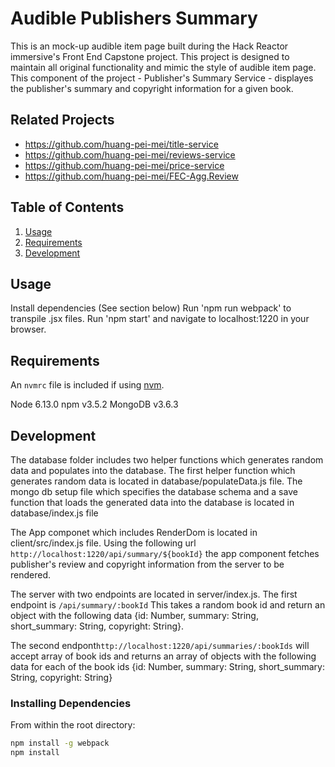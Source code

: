 # Audible Publishers Summary

This is an mock-up audible item page built during the Hack Reactor immersive's Front End Capstone project. This project is designed to maintain all original functionality and mimic the style of audible item page. This component of the project - Publisher's Summary Service - displayes the publisher's summary and copyright information for a given book.

## Related Projects

  - https://github.com/huang-pei-mei/title-service
  - https://github.com/huang-pei-mei/reviews-service
  - https://github.com/huang-pei-mei/price-service
  - https://github.com/huang-pei-mei/FEC-Agg.Review

## Table of Contents

1. [Usage](#Usage)
1. [Requirements](#requirements)
1. [Development](#development)

## Usage
Install dependencies (See section below)
Run 'npm run webpack' to transpile .jsx files.
Run 'npm start' and navigate to localhost:1220 in your browser.

## Requirements

An `nvmrc` file is included if using [nvm](https://github.com/creationix/nvm).

Node 6.13.0
npm v3.5.2
MongoDB v3.6.3


## Development
The database folder includes two helper functions which generates random data and populates into the database. The first helper function which generates random data is located in database/populateData.js file. The mongo db setup file which specifies the database schema and a save function that loads the generated data into the database is located in database/index.js file

The App componet which includes RenderDom is located in client/src/index.js file. Using the following url `http://localhost:1220/api/summary/${bookId}` the app component fetches publisher's review and copyright information from the server to be rendered.

The server with two endpoints are located in server/index.js. The first endpoint is `/api/summary/:bookId` This takes a random book id and return an object with the following data {id: Number, summary: String, short_summary: String, copyright: String}.

The second endpont`http://localhost:1220/api/summaries/:bookIds` will accept array of book ids and returns an array of objects with the following data for each of the book ids {id: Number, summary: String, short_summary: String, copyright: String}

### Installing Dependencies

From within the root directory:

```sh
npm install -g webpack
npm install
```


